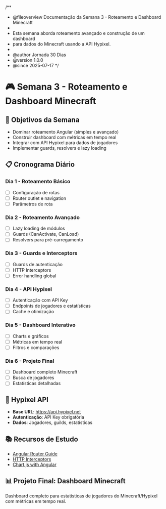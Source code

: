 /**
 * @fileoverview Documentação da Semana 3 - Roteamento e Dashboard Minecraft
 * 
 * Esta semana aborda roteamento avançado e construção de um dashboard
 * para dados do Minecraft usando a API Hypixel.
 * 
 * @author Jornada 30 Dias
 * @version 1.0.0
 * @since 2025-07-17
 */

# 🎮 Semana 3 - Roteamento e Dashboard Minecraft

## 🎯 Objetivos da Semana
- Dominar roteamento Angular (simples e avançado)
- Construir dashboard com métricas em tempo real
- Integrar com API Hypixel para dados de jogadores
- Implementar guards, resolvers e lazy loading

## 📋 Cronograma Diário

### Dia 1 - Roteamento Básico
- [ ] Configuração de rotas
- [ ] Router outlet e navigation
- [ ] Parâmetros de rota

### Dia 2 - Roteamento Avançado
- [ ] Lazy loading de módulos
- [ ] Guards (CanActivate, CanLoad)
- [ ] Resolvers para pré-carregamento

### Dia 3 - Guards e Interceptors
- [ ] Guards de autenticação
- [ ] HTTP Interceptors
- [ ] Error handling global

### Dia 4 - API Hypixel
- [ ] Autenticação com API Key
- [ ] Endpoints de jogadores e estatísticas
- [ ] Cache e otimização

### Dia 5 - Dashboard Interativo
- [ ] Charts e gráficos
- [ ] Métricas em tempo real
- [ ] Filtros e comparações

### Dia 6 - Projeto Final
- [ ] Dashboard completo Minecraft
- [ ] Busca de jogadores
- [ ] Estatísticas detalhadas

## 🎯 Hypixel API
- **Base URL**: https://api.hypixel.net
- **Autenticação**: API Key obrigatória
- **Dados**: Jogadores, guilds, estatísticas

## 📚 Recursos de Estudo
- [Angular Router Guide](https://angular.io/guide/router)
- [HTTP Interceptors](https://angular.io/guide/http#intercepting-requests-and-responses)
- [Chart.js with Angular](https://www.chartjs.org/)

## 📊 Projeto Final: Dashboard Minecraft
Dashboard completo para estatísticas de jogadores do Minecraft/Hypixel com métricas em tempo real.
